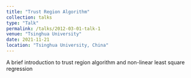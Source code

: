 ```yaml
---
title: "Trust Region Algorithm"
collection: talks
type: "Talk"
permalink: /talks/2012-03-01-talk-1
venue: "Tsinghua University"
date: 2021-11-21
location: "Tsinghua University, China"
---
```


A brief introduction to trust region algorithm and non-linear least square regression
